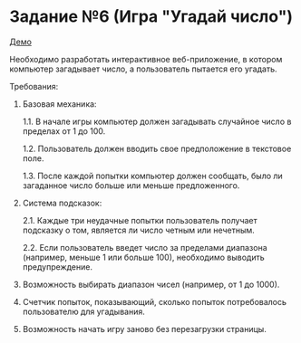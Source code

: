 # Задание №6 (Игра "Угадай число")

[Демо](https://guess-the-number-7ku.pages.dev/)

Необходимо разработать интерактивное веб-приложение, в котором компьютер загадывает число, а пользователь пытается его угадать.

Требования:
1. Базовая механика:

   1.1. В начале игры компьютер должен загадывать случайное число в пределах от 1 до 100.
   
   1.2. Пользователь должен вводить свое предположение в текстовое поле.
   
   1.3. После каждой попытки компьютер должен сообщать, было ли загаданное число больше или меньше предложенного.
   
2. Система подсказок:
   
    2.1. Каждые три неудачные попытки пользователь получает подсказку о том, является ли число четным или нечетным.
   
    2.2. Если пользователь введет число за пределами диапазона (например, меньше 1 или больше 100), необходимо выводить предупреждение.
   
3. Возможность выбирать диапазон чисел (например, от 1 до 1000).
4. Счетчик попыток, показывающий, сколько попыток потребовалось пользователю для угадывания.
5. Возможность начать игру заново без перезагрузки страницы.